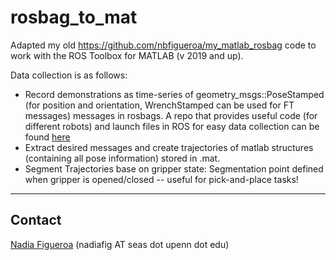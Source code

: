 # rosbag_to_mat
Adapted my old https://github.com/nbfigueroa/my_matlab_rosbag code to work with the ROS Toolbox for MATLAB (v 2019 and up). 

Data collection is as follows:
- Record demonstrations as time-series of geometry_msgs::PoseStamped (for position and orientation, WrenchStamped can be used for FT messages) messages in rosbags. A repo that provides useful code (for different robots) and launch files in ROS for easy data collection can be found [here](https://github.com/nbfigueroa/easy-kinesthetic-recording)
- Extract desired messages and create trajectories of matlab structures (containing all pose information) stored in .mat. 
- Segment Trajectories base on gripper state: Segmentation point defined when gripper is opened/closed -- useful for pick-and-place tasks!
---

## Contact
[Nadia Figueroa](https://nbfigueroa.github.io/) (nadiafig AT seas dot upenn dot edu)


